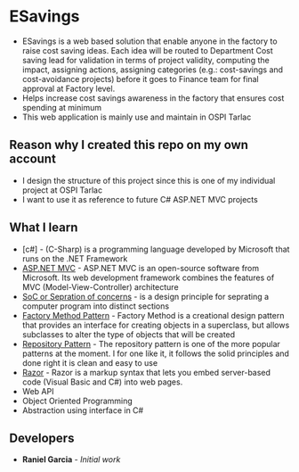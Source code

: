 # ESavings

* ESavings is a web based solution that enable anyone in the factory to raise cost saving ideas. Each idea will be routed to Department Cost saving lead for validation in terms of project validity, computing the impact, assigning actions, assigning categories (e.g.: cost-savings and cost-avoidance projects) before it goes to Finance team for final approval at Factory level.
* Helps increase cost savings awareness in the factory that ensures cost spending at minimum
* This web application is mainly use and maintain in OSPI Tarlac

## Reason why I created this repo on my own account

* I design the structure of this project since this is one of my individual project at OSPI Tarlac
* I want to use it as reference to future C# ASP.NET MVC projects


## What I learn

- [c#] - (C-Sharp) is a programming language developed by Microsoft that runs on the .NET Framework
- [ASP.NET MVC](https://en.wikipedia.org/wiki/ASP.NET_MVC) - ASP.NET MVC is an open-source software from Microsoft. Its web development framework combines the features of MVC (Model-View-Controller) architecture
- [SoC or Sepration of concerns](https://en.wikipedia.org/wiki/Separation_of_concerns) - is a design principle for seprating a computer program into distinct sections
- [Factory Method Pattern](https://refactoring.guru/design-patterns/factory-method) - Factory Method is a creational design pattern that provides an interface for creating objects in a superclass, but allows subclasses to alter the type of objects that will be created
- [Repository Pattern](https://medium.com/@pererikbergman/repository-design-pattern-e28c0f3e4a30) - The repository pattern is one of the more popular patterns at the moment. I for one like it, it follows the solid principles and done right it is clean and easy to use
- [Razor](https://www.w3schools.com/asp/razor_intro.asp) - Razor is a markup syntax that lets you embed server-based code (Visual Basic and C#) into web pages.
- Web API
- Object Oriented Programming
- Abstraction using interface in C#

## Developers

- **Raniel Garcia** - _Initial work_
